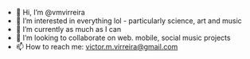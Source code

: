 - 👋 Hi, I’m @vmvirreira
- 👀 I’m interested in everything lol - particularly science, art and music
- 🌱 I’m currently as much as I can
- 💞️ I’m looking to collaborate on web. mobile, social music projects
- 📫 How to reach me: victor.m.virreira@gmail.com

<!---
vmvirreira/vmvirreira is a ✨ special ✨ repository because its `README.md` (this file) appears on your GitHub profile.
You can click the Preview link to take a look at your changes.
--->
